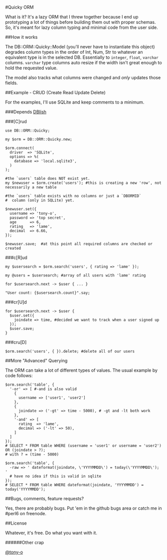 #Quicky ORM

What is it?  It's a lazy ORM that I threw together because I end up prototyping a lot of things before building them out with proper schemas.  So, it's meant for lazy column typing and minimal code from the user side.

##How it works

The DB::ORM::Quicky::Model (you'll never have to instantiate this object) degrades column types in the order of Int, Num, Str to whatever an equivalent type is in the selected DB.  Essentially to `integer`, `float`, `varchar` columns.  `varchar` type columns auto resize if the width isn't great enough to hold the requested value.

The model also tracks what columns were changed and *only* updates those fields.


##Example - CRUD (Create Read Update Delete)

For the examples, I'll use SQLite and keep comments to a minimum.

###Depends
[DBIish](https://github.com/perl6/DBIish/)

###[C]rud

```perl6
use DB::ORM::Quicky;

my $orm = DB::ORM::Quicky.new;

$orm.connect(
  driver  => 'SQLite', 
  options => %( 
    database => 'local.sqlite3',
  )
);

#the `users` table does NOT exist yet.
my $newuser = $orm.create('users'); #this is creating a new 'row', not necessarily a new table 

#the `users` table exists with no columns or just a `DBORMID` 
#  column (only in SQLite) yet.

$newuser.set({
  username => 'tony-o',
  password => 'top secret',
  age      => 6,
  rating   => 'lame',
  decimal  => 6.66,
});

$newuser.save;  #at this point all required columns are checked or created
```

###c[R]ud

```perl6
my $usersearch = $orm.search('users', { rating => 'lame' });

my @users = $usersearch; #array of all users with 'lame' rating

for $usersearch.next -> $user { ... }

"User count: {$usersearch.count}".say;
```

###cr[U]d

```perl6
for $usersearch.next -> $user { 
  $user.set({ 
    joindate => time, #decided we want to track when a user signed up
  });
  $user.save;
}
```

###cru[D]

```perl6
$orm.search('users', { }).delete; #delete all of our users
```

##More "Advanced" Querying

The ORM can take a lot of different types of values.  The usual example by code follows:

```perl6
$orm.search('table', {
  '-or' => [ #-and is also valid
    { 
      username => ['user1', 'user2']
    },
    {
      joindate => ('-gt' => time - 5000), # -gt and -lt both work
    },
    '-and' => [
      rating  => 'lame',
      decimal => ('-lt' => 50),
    ]
  ]
});
# SELECT * FROM table WHERE (username = 'user1' or username = 'user2') OR (joindate > ?);
# with ? = (time - 5000) 

$orm.search('table', {
  -raw => ' dateformat(joindate, \'YYYYMMDD\') = today(\'YYYYMMDD\'); ' 
  # have no idea if this is valid in sqlite
});
# SELECT * FROM table WHERE dateformat(joindate, 'YYYYMMDD') = today('YYYYMMDD'); 
```

##Bugs, comments, feature requests? 

Yes, there are probably bugs.  Put 'em in the github bugs area or catch me in #perl6 on freenode.

##License

Whatever, it's free.  Do what you want with it.

######Other crap

[@tony-o](https://www.gittip.com/tony-o/)


